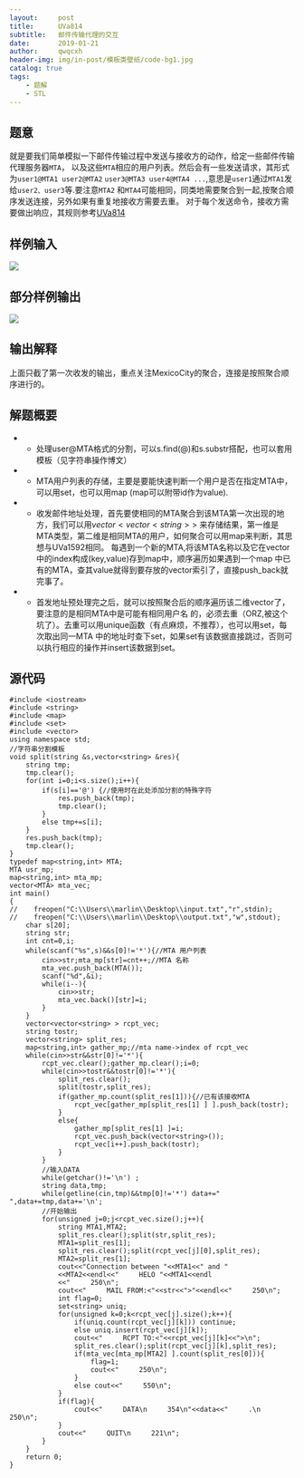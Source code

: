 ```yaml
---
layout:     post
title:      UVa814
subtitle:   邮件传输代理的交互
date:       2019-01-21
author:     qwqcxh
header-img: img/in-post/模板类壁纸/code-bg1.jpg
catalog: true
tags:
    - 题解
    - STL
---
```


## 题意

就是要我们简单模拟一下邮件传输过程中发送与接收方的动作，给定一些邮件传输代理服务器`MTA`，
以及这些`MTA`相应的用户列表。然后会有一些发送请求，其形式为`user1@MTA1 user2@MTA2`
`user3@MTA3 user4@MTA4 ...`,意思是`user1`通过`MTA1`发给`user2、user3`等.要注意`MTA2`
和`MTA4`可能相同，同类地需要聚合到一起,按聚合顺序发送连接，另外如果有重复地接收方需要去重。
对于每个发送命令，接收方需要做出响应，其规则参考[UVa814](https://vjudge.net/problem/UVA-814)

## 样例输入

![](https://raw.github.com/qwqcxh/qwqcxh.github.io/master/img/in-post/%E9%A2%98%E8%A7%A3/UVa814-input.jpg)

## 部分样例输出

![](https://raw.github.com/qwqcxh/qwqcxh.github.io/master/img/in-post/%E9%A2%98%E8%A7%A3/UVa814-output.jpg)

## 输出解释

上面只截了第一次收发的输出，重点关注MexicoCity的聚合，连接是按照聚合顺序进行的。

## 解题概要

- * 处理user@MTA格式的分割，可以s.find(@)和s.substr搭配，也可以套用模板（见字符串操作博文）
- * MTA用户列表的存储，主要是要能快速判断一个用户是否在指定MTA中，可以用set，也可以用map
  (map可以附带id作为value).
- * 收发邮件地址处理，首先要使相同的MTA聚合到该MTA第一次出现的地方，我们可以用$vector<vector<string>>$
  来存储结果，第一维是MTA类型，第二维是相同MTA的用户，如何聚合可以用map来判断，其思想与UVa1592相同。
  每遇到一个新的MTA,将该MTA名称以及它在vector中的index构成(key,value)存到map中，顺序遍历如果遇到一个map
  中已有的MTA，查其value就得到要存放的vector索引了，直接push_back就完事了。
- * 首发地址预处理完之后，就可以按照聚合后的顺序遍历该二维vector了，要注意的是相同MTA中是可能有相同用户名
  的，必须去重（ORZ,被这个坑了）。去重可以用unique函数（有点麻烦，不推荐），也可以用set，每次取出同一MTA
  中的地址时查下set，如果set有该数据直接跳过，否则可以执行相应的操作并insert该数据到set。

## 源代码

```
#include <iostream>
#include <string>
#include <map>
#include <set>
#include <vector>
using namespace std;
//字符串分割模板
void split(string &s,vector<string> &res){
    string tmp;
    tmp.clear();
    for(int i=0;i<s.size();i++){
        if(s[i]=='@') {//使用时在此处添加分割的特殊字符
            res.push_back(tmp);
            tmp.clear();
        }
        else tmp+=s[i];
    }
    res.push_back(tmp);
    tmp.clear();
}
typedef map<string,int> MTA;
MTA usr_mp;
map<string,int> mta_mp;
vector<MTA> mta_vec;
int main()
{
//    freopen("C:\\Users\\marlin\\Desktop\\input.txt","r",stdin);
//    freopen("C:\\Users\\marlin\\Desktop\\output.txt","w",stdout);
    char s[20];
    string str;
    int cnt=0,i;
    while(scanf("%s",s)&&s[0]!='*'){//MTA 用户列表
        cin>>str;mta_mp[str]=cnt++;//MTA 名称
        mta_vec.push_back(MTA());
        scanf("%d",&i);
        while(i--){
            cin>>str;
            mta_vec.back()[str]=i;
        }
    }
    vector<vector<string> > rcpt_vec;
    string tostr;
    vector<string> split_res;
    map<string,int> gather_mp;//mta name->index of rcpt_vec
    while(cin>>str&&str[0]!='*'){
        rcpt_vec.clear();gather_mp.clear();i=0;
        while(cin>>tostr&&tostr[0]!='*'){
            split_res.clear();
            split(tostr,split_res);
            if(gather_mp.count(split_res[1])){//已有该接收MTA
                rcpt_vec[gather_mp[split_res[1] ] ].push_back(tostr);
            }
            else{
                gather_mp[split_res[1] ]=i;
                rcpt_vec.push_back(vector<string>());
                rcpt_vec[i++].push_back(tostr);
            }
        }
        //输入DATA
        while(getchar()!='\n') ;
        string data,tmp;
        while(getline(cin,tmp)&&tmp[0]!='*') data+="     ",data+=tmp,data+='\n';
        //开始输出
        for(unsigned j=0;j<rcpt_vec.size();j++){
            string MTA1,MTA2;
            split_res.clear();split(str,split_res);
            MTA1=split_res[1];
            split_res.clear();split(rcpt_vec[j][0],split_res);
            MTA2=split_res[1];
            cout<<"Connection between "<<MTA1<<" and "
            <<MTA2<<endl<<"     HELO "<<MTA1<<endl
            <<"     250\n";
            cout<<"     MAIL FROM:<"<<str<<">"<<endl<<"     250\n";
            int flag=0;
            set<string> uniq;
            for(unsigned k=0;k<rcpt_vec[j].size();k++){
                if(uniq.count(rcpt_vec[j][k])) continue;
                else uniq.insert(rcpt_vec[j][k]);
                cout<<"     RCPT TO:<"<<rcpt_vec[j][k]<<">\n";
                split_res.clear();split(rcpt_vec[j][k],split_res);
                if(mta_vec[mta_mp[MTA2] ].count(split_res[0])){
                    flag=1;
                    cout<<"     250\n";
                }
                else cout<<"     550\n";
            }
            if(flag){
                cout<<"     DATA\n     354\n"<<data<<"     .\n     250\n";
            }
            cout<<"     QUIT\n     221\n";
        }
    }
    return 0;
}

```